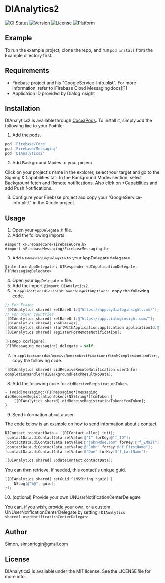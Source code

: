 # DIAnalytics2

[![CI Status](https://img.shields.io/travis/Simon/DIAnalytics2.svg?style=flat)](https://travis-ci.org/Simon/DIAnalytics2)
[![Version](https://img.shields.io/cocoapods/v/DIAnalytics2.svg?style=flat)](https://cocoapods.org/pods/DIAnalytics2)
[![License](https://img.shields.io/cocoapods/l/DIAnalytics2.svg?style=flat)](https://cocoapods.org/pods/DIAnalytics2)
[![Platform](https://img.shields.io/cocoapods/p/DIAnalytics2.svg?style=flat)](https://cocoapods.org/pods/DIAnalytics2)

## Example

To run the example project, clone the repo, and run `pod install` from the Example directory first.

## Requirements

- Firebase project and his "GoogleService-Info.plist". For more information, refer to [Firebase Cloud Messaging docs][1]
- Application ID provided by Dialog Insight

## Installation

DIAnalytics2 is available through [CocoaPods](https://cocoapods.org). To install
it, simply add the following line to your Podfile:

1. Add the pods.

```ruby
pod 'Firebase/Core'
pod 'Firebase/Messaging'
pod 'DIAnalytics2'
```
2. Add Background Modes to your project

Click on your project's name in the explorer, select your target and go to the Signing & Capabilities tab. In the Background Modes section, select Background fetch and Remote notifications. Also click on +Capabilities and add Push Notifications.

3. Configure your Firebase project and copy your "GoogleService-Info.plist" in the Xcode project.

## Usage

1. Open your `AppDelegate.h` file.
2. Add the following imports

```
#import <FirebaseCore/FirebaseCore.h>
#import <FirebaseMessaging/FirebaseMessaging.h>
```

3. Add `FIRMessagingDelegate` to your AppDelegate delegates.

```
@interface AppDelegate : UIResponder <UIApplicationDelegate, FIRMessagingDelegate>
```

4. Open your `AppDelegate.m` file.
5. Add the import `@import DIAnalytics2`.
6. In `application:didFinishLaunchingWithOptions:`, copy the following code.

```objective-c
// For France
[[DIAnalytics shared] setBaseUrl:@"https://app.mydialoginsight.com/"];
// For other countries
[[DIAnalytics shared] setBaseUrl:@"https://app.dialoginsight.com/"];
[[DIAnalytics shared] enableLogs];
[[DIAnalytics shared] startWithApplication:application applicationId:@"YOUR_DIALOG_INSIGHT_APPLICATION_ID"];
[[DIAnalytics shared] registerForRemoteNotification];

[FIRApp configure];
[FIRMessaging messaging].delegate = self;
```

7. In `application:didReceiveRemoteNotification:fetchCompletionHandler:`, copy the following code.

```objective-c
[[DIAnalytics shared] didReceiveRemoteNotification:userInfo];
completionHandler(UIBackgroundFetchResultNoData);
```

8. Add the following code for `didReceiveRegistrationToken`.

```
- (void)messaging:(FIRMessaging*)messaging didReceiveRegistrationToken:(NSString*)fcmToken {
    [[DIAnalytics shared] didReceiveRegistrationToken:fcmToken];
}
```

9. Send information about a user.

The code below is an example on how to send information about a contact.

```objective-c
DIContact *contactData = [[DIContact alloc] init];
[contactData.diContactData setValue:@"1" forKey:@"f_ID"];
[contactData.diContactData setValue:@"john@doe.com" forKey:@"f_EMail"];
[contactData.diContactData setValue:@"John" forKey:@"f_FirstName"];
[contactData.diContactData setValue:@"Doe" forKey:@"f_LastName"];

[[DIAnalytics shared] updateContact:contactData];
```

You can then retrieve, if needed, this contact's unique guid.

```objective-c
[[DIAnalytics shared] getGuid:^(NSString *guid) {
    NSLog(@"%@", guid);
}];
```

10. (optional) Provide your own UNUserNotificationCenterDelegate

You can, if you wish, provide your own, or a custom UNUserNotificationCenterDelegate by setting `[DIAnalytics shared].userNotificationCenterDelegate`

## Author

Simon, simonricgir@gmail.com

## License

DIAnalytics2 is available under the MIT license. See the LICENSE file for more info.
